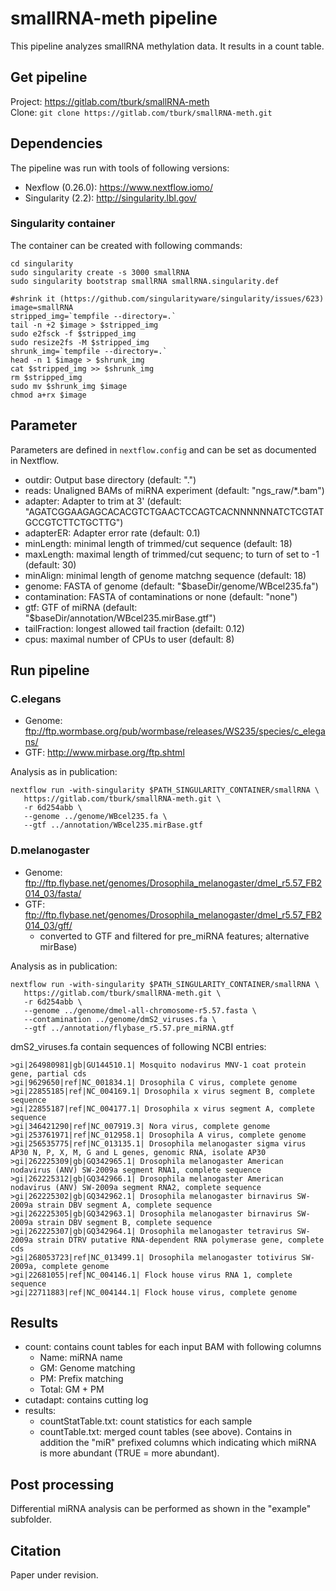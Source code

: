 # smallRNA-meth pipeline

This pipeline analyzes smallRNA methylation data. It results in a count table.

## Get pipeline

Project: https://gitlab.com/tburk/smallRNA-meth  
Clone: `git clone https://gitlab.com/tburk/smallRNA-meth.git`

## Dependencies

The pipeline was run with tools of following versions:

* Nexflow (0.26.0): https://www.nextflow.iomo/
* Singularity (2.2): http://singularity.lbl.gov/

### Singularity container

The container can be created with following commands:

```
cd singularity
sudo singularity create -s 3000 smallRNA
sudo singularity bootstrap smallRNA smallRNA.singularity.def

#shrink it (https://github.com/singularityware/singularity/issues/623)
image=smallRNA
stripped_img=`tempfile --directory=.`
tail -n +2 $image > $stripped_img
sudo e2fsck -f $stripped_img
sudo resize2fs -M $stripped_img
shrunk_img=`tempfile --directory=.`
head -n 1 $image > $shrunk_img
cat $stripped_img >> $shrunk_img
rm $stripped_img
sudo mv $shrunk_img $image
chmod a+rx $image
```

## Parameter

Parameters are defined in `nextflow.config` and can be set as documented in Nextflow.

* outdir: Output base directory (default: ".")
* reads: Unaligned BAMs of miRNA experiment (default: "ngs_raw/*.bam")
* adapter: Adapter to trim at 3' (default: "AGATCGGAAGAGCACACGTCTGAACTCCAGTCACNNNNNNATCTCGTATGCCGTCTTCTGCTTG")
* adapterER: Adapter error rate (default: 0.1)
* minLength: minimal length of trimmed/cut sequence (default: 18)
* maxLength: maximal length of trimmed/cut sequenc; to turn of set to -1 (default: 30)
* minAlign: minimal length of genome matchng sequence (default: 18)
* genome: FASTA of genome (default: "$baseDir/genome/WBcel235.fa")
* contamination: FASTA of contaminations or none (default: "none")
* gtf: GTF of miRNA (default: "$baseDir/annotation/WBcel235.mirBase.gtf")
* tailFraction: longest allowed tail fraction (defailt: 0.12)
* cpus: maximal number of CPUs to user (default: 8)

## Run pipeline

### C.elegans

* Genome: ftp://ftp.wormbase.org/pub/wormbase/releases/WS235/species/c_elegans/
* GTF: http://www.mirbase.org/ftp.shtml

Analysis as in publication:

```
nextflow run -with-singularity $PATH_SINGULARITY_CONTAINER/smallRNA \
   https://gitlab.com/tburk/smallRNA-meth.git \
   -r 6d254abb \
   --genome ../genome/WBcel235.fa \
   --gtf ../annotation/WBcel235.mirBase.gtf
```

### D.melanogaster

* Genome: ftp://ftp.flybase.net/genomes/Drosophila_melanogaster/dmel_r5.57_FB2014_03/fasta/
* GTF: ftp://ftp.flybase.net/genomes/Drosophila_melanogaster/dmel_r5.57_FB2014_03/gff/
  * converted to GTF and filtered for pre_miRNA features; alternative mirBase)

Analysis as in publication:

```
nextflow run -with-singularity $PATH_SINGULARITY_CONTAINER/smallRNA \
   https://gitlab.com/tburk/smallRNA-meth.git \
   -r 6d254abb \
   --genome ../genome/dmel-all-chromosome-r5.57.fasta \
   --contamination ../genome/dmS2_viruses.fa \
   --gtf ../annotation/flybase_r5.57.pre_miRNA.gtf
```

dmS2_viruses.fa contain sequences of following NCBI entries:

```
>gi|264980981|gb|GU144510.1| Mosquito nodavirus MNV-1 coat protein gene, partial cds
>gi|9629650|ref|NC_001834.1| Drosophila C virus, complete genome
>gi|22855185|ref|NC_004169.1| Drosophila x virus segment B, complete sequence
>gi|22855187|ref|NC_004177.1| Drosophila x virus segment A, complete sequence
>gi|346421290|ref|NC_007919.3| Nora virus, complete genome
>gi|253761971|ref|NC_012958.1| Drosophila A virus, complete genome
>gi|256535775|ref|NC_013135.1| Drosophila melanogaster sigma virus AP30 N, P, X, M, G and L genes, genomic RNA, isolate AP30
>gi|262225309|gb|GQ342965.1| Drosophila melanogaster American nodavirus (ANV) SW-2009a segment RNA1, complete sequence
>gi|262225312|gb|GQ342966.1| Drosophila melanogaster American nodavirus (ANV) SW-2009a segment RNA2, complete sequence
>gi|262225302|gb|GQ342962.1| Drosophila melanogaster birnavirus SW-2009a strain DBV segment A, complete sequence
>gi|262225305|gb|GQ342963.1| Drosophila melanogaster birnavirus SW-2009a strain DBV segment B, complete sequence
>gi|262225307|gb|GQ342964.1| Drosophila melanogaster tetravirus SW-2009a strain DTRV putative RNA-dependent RNA polymerase gene, complete cds
>gi|268053723|ref|NC_013499.1| Drosophila melanogaster totivirus SW-2009a, complete genome
>gi|22681055|ref|NC_004146.1| Flock house virus RNA 1, complete sequence
>gi|22711883|ref|NC_004144.1| Flock house virus, complete genome
```


## Results

* count: contains count tables for each input BAM with following columns
  * Name: miRNA name
  * GM: Genome matching
  * PM: Prefix matching
  * Total: GM + PM
* cutadapt: contains cutting log
* results:
  * countStatTable.txt: count statistics for each sample
  * countTable.txt: merged count tables (see above). Contains in addition the "miR" prefixed columns which indicating which miRNA is more abundant (TRUE = more abundant).


## Post processing

Differential miRNA analysis can be performed as shown in the "example" subfolder.


## Citation

Paper under revision.
